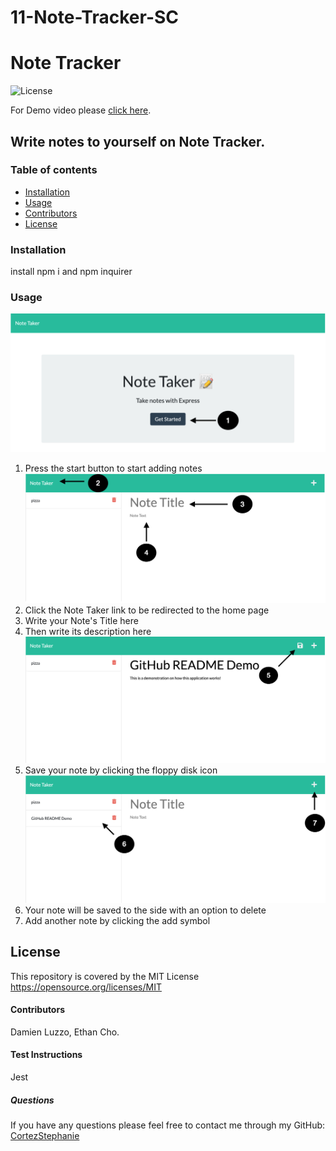 # 11-Note-Tracker-SC


#  Note Tracker
![License](https://img.shields.io/badge/License-MIT-yellow.svg)

For Demo video please [click here](https://watch.screencastify.com/v/ZOlztKKqO3LGwN5j9AVe).

##  Write notes to yourself on Note Tracker. 
### Table of contents
- [Installation](#installation)
- [Usage](#usage)
- [Contributors](#contributors)
- [License](#license)
### Installation
install npm i and npm inquirer 
### Usage
![start of app](./assets/images/start.png)<br>
1. Press the start button to start adding notes
![write a note](./assets/images/takeNote.png)<br>
2. Click the Note Taker link to be redirected to the home page<br>
3. Write your Note's Title here<br>
4. Then write its description here
![save note](./assets/images/saveNote.png)<br>
5. Save your note by clicking the floppy disk icon 
![saved note and start a new one](./assets/images/savedNoteAndAdd.png)<br> 
6. Your note will be saved to the side with an option to delete<br>
7. Add another note by clicking the add symbol 

## License
This repository is covered by the MIT License  <br> 
https://opensource.org/licenses/MIT
#### Contributors
Damien Luzzo, Ethan Cho.
#### Test Instructions
Jest
##### Questions
If you have any questions please feel free to contact me through my GitHub: [CortezStephanie](https://github.com/CortezStephanie) 
